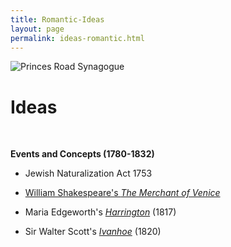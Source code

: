 ```yaml
---
title: Romantic-Ideas
layout: page
permalink: ideas-romantic.html
---
```

<style>
img {
     max-width: 100%;
     height: auto;
}
</style>
<div class=img>
<img src="objects/princes-road2.jpg"
     alt="Princes Road Synagogue"
     style="float: left; margin-right: 10px; padding-bottom:20px;" />  
</div>
&nbsp;

# Ideas

<!-- Output copied to clipboard! -->

<!-----

Yay, no errors, warnings, or alerts!

Conversion time: 0.203 seconds.


Using this Markdown file:

1. Paste this output into your source file.
2. See the notes and action items below regarding this conversion run.
3. Check the rendered output (headings, lists, code blocks, tables) for proper
   formatting and use a linkchecker before you publish this page.

Conversion notes:

* Docs to Markdown version 1.0β33
* Mon Feb 21 2022 08:26:46 GMT-0800 (PST)
* Source doc: romantic-ideas
----->
&nbsp; 

**Events and Concepts (1780-1832)**


* Jewish Naturalization Act 1753

* [William Shakespeare's *The Merchant of Venice*](/merchant-of-venice.html)

* Maria Edgeworth's [*Harrington*](/items/vjwp_63.html) (1817)

* Sir Walter Scott's [*Ivanhoe*](/ivanhoe.html) (1820)

&nbsp;